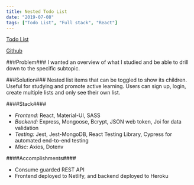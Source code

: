 ```yaml
---
title: Nested Todo List
date: "2019-07-08"
tags: ["Todo List", "Full stack", "React"]
---
```


<!-- ![ShopLah front page](../assets/shoplah.webp "ShopLah front page") -->

[Todo List](https://dashboard.heroku.com/apps/jumpstart-todo-list)

[Github](https://github.com/jenlky/react-app-todo-list)

###Problem###
I wanted an overview of what I studied and be able to drill down to the specific subtopic.

###Solution###
Nested list items that can be toggled to show its children. Useful for studying and promote active learning.
Users can sign up, login, create multiple lists and only see their own list.

####Stack####

- _Frontend:_ React, Material-UI, SASS
- _Backend:_ Express, Mongoose, Bcrypt, JSON web token, Joi for data validation
- _Testing:_ Jest, Jest-MongoDB, React Testing Library, Cypress for automated end-to-end testing
- _Misc:_ Axios, Dotenv

####Accomplishments####

- Consume guarded REST API
- Frontend deployed to Netlify, and backend deployed to Heroku
